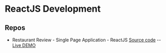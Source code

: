 # ReactJS Development

## Repos
* Restaurant Review - Single Page Application - ReactJS [Source code](https://github.com/paulAlexSerban/ReactJS-Restaurant-Review-App) -- [Live DEMO](https://restaurant-review-app-react.netlify.app/)

